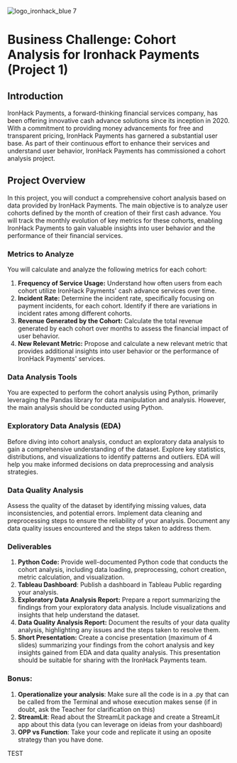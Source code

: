 ![logo_ironhack_blue 7](https://user-images.githubusercontent.com/23629340/40541063-a07a0a8a-601a-11e8-91b5-2f13e4e6b441.png)

# Business Challenge: Cohort Analysis for Ironhack Payments (Project 1)

## Introduction

IronHack Payments, a forward-thinking financial services company, has been offering innovative cash advance solutions since its inception in 2020. With a commitment to providing money advancements for free and transparent pricing, IronHack Payments has garnered a substantial user base. As part of their continuous effort to enhance their services and understand user behavior, IronHack Payments has commissioned a cohort analysis project.

## Project Overview

In this project, you will conduct a comprehensive cohort analysis based on data provided by IronHack Payments. The main objective is to analyze user cohorts defined by the month of creation of their first cash advance. You will track the monthly evolution of key metrics for these cohorts, enabling IronHack Payments to gain valuable insights into user behavior and the performance of their financial services.

### Metrics to Analyze

You will calculate and analyze the following metrics for each cohort:

1. **Frequency of Service Usage:** Understand how often users from each cohort utilize IronHack Payments' cash advance services over time.
2. **Incident Rate:** Determine the incident rate, specifically focusing on payment incidents, for each cohort. Identify if there are variations in incident rates among different cohorts.
3. **Revenue Generated by the Cohort:** Calculate the total revenue generated by each cohort over months to assess the financial impact of user behavior.
4. **New Relevant Metric:** Propose and calculate a new relevant metric that provides additional insights into user behavior or the performance of IronHack Payments' services.

### Data Analysis Tools

You are expected to perform the cohort analysis using Python, primarily leveraging the Pandas library for data manipulation and analysis. However, the main analysis should be conducted using Python.

### Exploratory Data Analysis (EDA)

Before diving into cohort analysis, conduct an exploratory data analysis to gain a comprehensive understanding of the dataset. Explore key statistics, distributions, and visualizations to identify patterns and outliers. EDA will help you make informed decisions on data preprocessing and analysis strategies.

### Data Quality Analysis

Assess the quality of the dataset by identifying missing values, data inconsistencies, and potential errors. Implement data cleaning and preprocessing steps to ensure the reliability of your analysis. Document any data quality issues encountered and the steps taken to address them.

### Deliverables

1. **Python Code:** Provide well-documented Python code that conducts the cohort analysis, including data loading, preprocessing, cohort creation, metric calculation, and visualization.
2. **Tableau Dashboard**: Publish a dashboard in Tableau Public regarding your analysis.
3. **Exploratory Data Analysis Report:** Prepare a report summarizing the findings from your exploratory data analysis. Include visualizations and insights that help understand the dataset.
4. **Data Quality Analysis Report:** Document the results of your data quality analysis, highlighting any issues and the steps taken to resolve them.
5. **Short Presentation:** Create a concise presentation (maximum of 4 slides) summarizing your findings from the cohort analysis and key insights gained from EDA and data quality analysis. This presentation should be suitable for sharing with the IronHack Payments team.
   
### Bonus:
1. **Operationalize your analysis**: Make sure all the code is in a .py that can be called from the Terminal and whose execution makes sense (if in doubt, ask the Teacher for clarification on this)
2. **StreamLit**: Read about the StreamLit package and create a StreamLit app about this data (you can leverage on ideias from your dashboard)
3. **OPP vs Function**: Take your code and replicate it using an oposite strategy than you have done.

<!-- this version uses Tableau which consorci doesn't use -->

<!-- https://github.com/ironhack-labs/project-1-ironhack-payments-2-en -->

TEST
